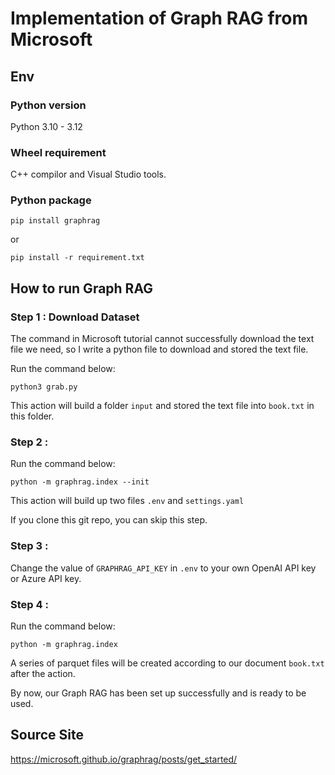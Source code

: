 # Implementation of Graph RAG from Microsoft

## Env

### Python version

Python 3.10 - 3.12

### Wheel requirement

C++ compilor and Visual Studio tools.

### Python package

```pip install graphrag```

or

```pip install -r requirement.txt```

## How to run Graph RAG

### Step 1 : Download Dataset

The command in Microsoft tutorial cannot successfully download the text file we need, so I write a python file to download and stored the text file.

Run the command below:

```python3 grab.py```

This action will build a folder ```input``` and stored the text file into ```book.txt``` in this folder.


### Step 2 : 

Run the command below:

```python -m graphrag.index --init```

This action will build up two files ```.env``` and ```settings.yaml```

If you clone this git repo, you can skip this step.

### Step 3 :

Change the value of ```GRAPHRAG_API_KEY``` in ```.env``` to your own OpenAI API key or Azure API key.

### Step 4 :

Run the command below:

```python -m graphrag.index```

A series of parquet files will be created according to our document ```book.txt``` after the action.

By now, our Graph RAG has been set up successfully and is ready to be used.

## Source Site

https://microsoft.github.io/graphrag/posts/get_started/
